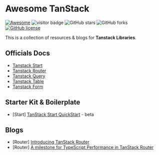 # Awesome TanStack

[![Awesome](https://cdn.rawgit.com/sindresorhus/awesome/d7305f38d29fed78fa85652e3a63e154dd8e8829/media/badge.svg)](https://github.com/sindresorhus/awesome)  ![visitor badge](https://visitor-badge.lithub.cc/badge?page_id=stunaz.tanstack&left_text=Visitors) ![GitHub stars](https://img.shields.io/github/stars/stunaz/awesome-tanstack?color=yellow) ![GitHub forks](https://img.shields.io/github/forks/stunaz/awesome-tanstack?color=9cf) [![GitHub license](https://img.shields.io/github/license/stunaz/awesome-tanstack)](https://github.com/stunaz/awesome-tanstack/blob/main/LICENSE)

This is a collection of resources & blogs for **Tanstack Libraries**.

## Officials Docs

- [Tanstack Start](https://tanstack.com/start/latest)
- [Tanstack Router](https://tanstack.com/router/latest)
- [Tanstack Query](https://tanstack.com/query/latest)
- [Tanstack Table](https://tanstack.com/table/latest)
- [Tanstack Form](https://tanstack.com/form/latest)

## Starter Kit & Boilerplate

- [Start] [TanStack Start QuickStart](https://clerk.com/docs/quickstarts/tanstack-start) - beta

## Blogs

- [Router] [Introducing TanStack Router](https://frontendmasters.com/blog/introducing-tanstack-router/#toc-11)
- [Router] [A milestone for TypeScript Performance in TanStack Router](https://tanstack.com/blog/tanstack-router-typescript-performance)